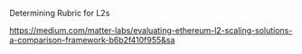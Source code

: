 Determining Rubric for L2s


https://medium.com/matter-labs/evaluating-ethereum-l2-scaling-solutions-a-comparison-framework-b6b2f410f955&sa